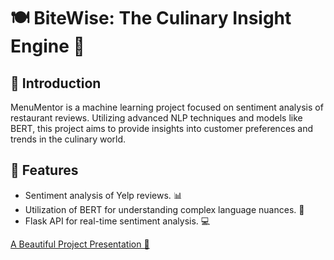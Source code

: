 # 🍽️ BiteWise: The Culinary Insight Engine 🥘

## 🌟 Introduction
MenuMentor is a machine learning project focused on sentiment analysis of restaurant reviews. Utilizing advanced NLP techniques and models like BERT, this project aims to provide insights into customer preferences and trends in the culinary world.

## 🚀 Features
- Sentiment analysis of Yelp reviews. 📊
- Utilization of BERT for understanding complex language nuances. 🧠
- Flask API for real-time sentiment analysis. 💻

[A Beautiful Project Presentation 📑](https://www.canva.com/design/DAF12tXj_FU/uGXHRvzlfXO7gTt2voSJmA/view?utm_content=DAF12tXj_FU&utm_campaign=designshare&utm_medium=link&utm_source=viewer)
